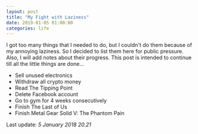 ```yaml
---
layout: post		
title: "My Fight with Laziness"		
date: 2019-01-05 01:00:00		
categories: life
---
```


I got too many things that I needed to do, but I couldn't do them because of my annoying laziness. So I decided to list them here for public pressure. Also, I will add notes about their progress. This post is intended to continue till all the little things are done... 

- Sell unused electronics
- Withdraw all crypto money
- Read The Tipping Point
- Delete Facebook account
- Go to gym for 4 weeks consecutively
- Finish The Last of Us
- Finish Metal Gear Solid V: The Phantom Pain

Last update: *5 January 2018 20.21*